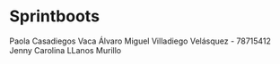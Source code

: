 # Sprintboots

Paola Casadiegos Vaca
Álvaro Miguel Villadiego Velásquez - 78715412
Jenny Carolina LLanos Murillo

